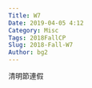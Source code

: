 ```yaml
---
Title: W7
Date: 2019-04-05 4:12
Category: Misc
Tags: 2018FallCP
Slug: 2018-Fall-W7
Author: bg2
---
```




<!-- PELICAN_END_SUMMARY -->

清明節連假

